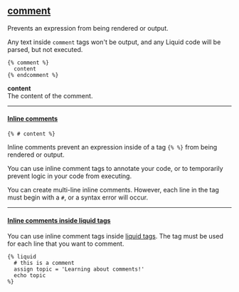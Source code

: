 ## [comment](https://shopify.dev/docs/api/liquid/tags/comment)

Prevents an expression from being rendered or output.

Any text inside `comment` tags won't be output, and any Liquid code will be parsed, but not executed.

```liquid
{% comment %}
  content
{% endcomment %}
```

**content**  
The content of the comment.

---

#### [Inline comments](https://shopify.dev/docs/api/liquid/tags/comment#comment-inline-comments)

```liquid
{% # content %}
```

Inline comments prevent an expression inside of a tag `{% %}` from being rendered or output.

You can use inline comment tags to annotate your code, or to temporarily prevent logic in your code from executing.

You can create multi-line inline comments. However, each line in the tag must begin with a `#`, or a syntax error will occur.

---

#### [Inline comments inside liquid tags](https://shopify.dev/docs/api/liquid/tags/comment#comment-inline-comments-inside-liquid-tags)

You can use inline comment tags inside [liquid tags](https://shopify.dev/docs/api/liquid/tags/liquid). The tag must be used for each line that you want to comment.

```liquid
{% liquid
  # this is a comment
  assign topic = 'Learning about comments!'
  echo topic
%}
```
